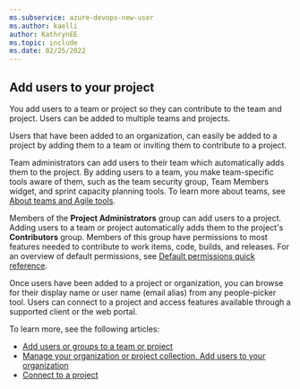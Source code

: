 ```yaml
---
ms.subservice: azure-devops-new-user
ms.author: kaelli
author: KathrynEE
ms.topic: include
ms.date: 02/25/2022
---
```


<a id="add-users" />

## Add users to your project 

You add users to a team or project so they can contribute to the team and project. Users can be added to multiple teams and projects. 

Users that have been added to an organization, can easily be added to a project by adding them to a team or inviting them to contribute to a project.  

Team administrators can add users to their team which automatically adds them to the project. By adding users to a team, you make team-specific tools aware of them, such as the team security group, Team Members widget, and sprint capacity planning tools. To learn more about teams, see [About teams and Agile tools](../../organizations/settings/about-teams-and-settings.md).

Members of the **Project Administrators** group can add users to a project.  Adding users to a team or project automatically adds them to the project's **Contributors** group. Members of this group have permissions to most features needed to contribute to work items, code, builds, and releases. For an overview of default permissions, see [Default permissions quick reference](../../organizations/security/permissions-access.md).

 Once users have been added to a project or organization, you can browse for their display name or user name (email alias) from any people-picker tool. Users can connect to a project and access features available through a supported client or the web portal. 
 
To learn more, see the following articles: 
- [Add users or groups to a team or project](../../organizations/security/add-users-team-project.md) 
- [Manage your organization or project collection, Add users to your organization](../../user-guide/manage-organization-collection.md)
- [Connect to a project](../../organizations/projects/connect-to-projects.md) 
 
